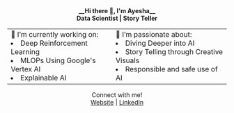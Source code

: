 <div align="center">
 <b>__Hi there 👋, I'm Ayesha__</b> </br>
 <b> Data Scientist | Story Teller </b></br>
</div>
<div align="center">
<table>
<tr>
<td>🔭 I’m currently working on: </br>
 <li> Deep Reinforcement Learning</li>
 <li> MLOPs Using Google's Vertex AI </li>
 <li> Explainable AI </li></td>

<td>🌱 I’m passionate about: </br>
<li> Diving Deeper into AI </li>
<li> Story Telling through Creative Visuals </li>
<li> Responsible and safe use of AI </li> </td>
</tr>
</table>
</div>
<div align="center">
  Connect with me!<br>
  <a href="https://ayeshanasim.github.io">Website</a> | <a href="https://www.linkedin.com/in/ayesha-nasim-b31819b5/">LinkedIn</a>
</div>
